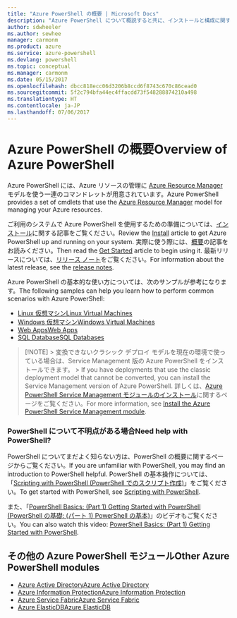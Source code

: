 ```yaml
---
title: "Azure PowerShell の概要 | Microsoft Docs"
description: "Azure PowerShell について概説すると共に、インストールと構成に関するページへのリンクを紹介します。"
author: sdwheeler
ms.author: sewhee
manager: carmonm
ms.product: azure
ms.service: azure-powershell
ms.devlang: powershell
ms.topic: conceptual
ms.manager: carmonm
ms.date: 05/15/2017
ms.openlocfilehash: dbcc818ecc06d3206b8ccd6f8743c670c86cead0
ms.sourcegitcommit: 5f2c794bfa44ec4ffacdd73f548288874210a498
ms.translationtype: HT
ms.contentlocale: ja-JP
ms.lasthandoff: 07/06/2017
---
```

# <span data-ttu-id="cd490-103">Azure PowerShell の概要</span><span class="sxs-lookup"><span data-stu-id="cd490-103">Overview of Azure PowerShell</span></span>
<a id="overview-of-azure-powershell" class="xliff"></a>

<span data-ttu-id="cd490-104">Azure PowerShell には、Azure リソースの管理に [Azure Resource Manager](/azure/azure-resource-manager/resource-group-overview) モデルを使う一連のコマンドレットが用意されています。</span><span class="sxs-lookup"><span data-stu-id="cd490-104">Azure PowerShell provides a set of cmdlets that use the [Azure Resource Manager](/azure/azure-resource-manager/resource-group-overview) model for managing your Azure resources.</span></span>

<span data-ttu-id="cd490-105">ご利用のシステムで Azure PowerShell を使用するための準備については、[インストール](install-azurerm-ps.md)に関する記事をご覧ください。</span><span class="sxs-lookup"><span data-stu-id="cd490-105">Review the [Install](install-azurerm-ps.md) article to get Azure PowerShell up and running on your system.</span></span> <span data-ttu-id="cd490-106">実際に使う際には、[概要](get-started-azureps.md)の記事をお読みください。</span><span class="sxs-lookup"><span data-stu-id="cd490-106">Then read the [Get Started](get-started-azureps.md) article to begin using it.</span></span> <span data-ttu-id="cd490-107">最新リリースについては、[リリース ノート](release-notes-azureps.md)をご覧ください。</span><span class="sxs-lookup"><span data-stu-id="cd490-107">For information about the latest release, see the [release notes](release-notes-azureps.md).</span></span>

<span data-ttu-id="cd490-108">Azure PowerShell の基本的な使い方については、次のサンプルが参考になります。</span><span class="sxs-lookup"><span data-stu-id="cd490-108">The following samples can help you learn how to perform common scenarios with Azure PowerShell:</span></span>

* [<span data-ttu-id="cd490-109">Linux 仮想マシン</span><span class="sxs-lookup"><span data-stu-id="cd490-109">Linux Virtual Machines</span></span>](/azure/virtual-machines/virtual-machines-linux-powershell-samples?toc=/powershell/azure/toc.json)
* [<span data-ttu-id="cd490-110">Windows 仮想マシン</span><span class="sxs-lookup"><span data-stu-id="cd490-110">Windows Virtual Machines</span></span>](/azure/virtual-machines/virtual-machines-windows-powershell-samples?toc=/powershell/azure/toc.json)
* [<span data-ttu-id="cd490-111">Web Apps</span><span class="sxs-lookup"><span data-stu-id="cd490-111">Web Apps</span></span>](/azure/app-service-web/app-service-powershell-samples?toc=/powershell/azure/toc.json)
* [<span data-ttu-id="cd490-112">SQL Database</span><span class="sxs-lookup"><span data-stu-id="cd490-112">SQL Databases</span></span>](/azure/sql-database/sql-database-powershell-samples?toc=/powershell/azure/toc.json)


> [!NOTE]<span data-ttu-id="cd490-113"> > 変換できないクラシック デプロイ モデルを現在の環境で使っている場合は、Service Management 版の Azure PowerShell をインストールできます。</span><span class="sxs-lookup"><span data-stu-id="cd490-113"> > If you have deployments that use the classic deployment model that cannot be converted, you can install the Service Management version of Azure PowerShell.</span></span> <span data-ttu-id="cd490-114">詳しくは、[Azure PowerShell Service Management モジュールのインストール](/powershell/azure/servicemanagement/install-azure-ps)に関するページをご覧ください。</span><span class="sxs-lookup"><span data-stu-id="cd490-114">For more information, see [Install the Azure PowerShell Service Management module](/powershell/azure/servicemanagement/install-azure-ps).</span></span>


### <span data-ttu-id="cd490-115">PowerShell について不明点がある場合</span><span class="sxs-lookup"><span data-stu-id="cd490-115">Need help with PowerShell?</span></span>
<a id="need-help-with-powershell" class="xliff"></a>

<span data-ttu-id="cd490-116">PowerShell についてまだよく知らない方は、PowerShell の概要に関するページからご覧ください。</span><span class="sxs-lookup"><span data-stu-id="cd490-116">If you are unfamiliar with PowerShell, you may find an introduction to PowerShell helpful.</span></span> <span data-ttu-id="cd490-117">PowerShell の基本操作については、「[Scripting with PowerShell (PowerShell でのスクリプト作成)](https://technet.microsoft.com/library/bb978526.aspx)」をご覧ください。</span><span class="sxs-lookup"><span data-stu-id="cd490-117">To get started with PowerShell, see [Scripting with PowerShell](https://technet.microsoft.com/library/bb978526.aspx).</span></span>

<span data-ttu-id="cd490-118">また、「[PowerShell Basics: (Part 1) Getting Started with PowerShell (PowerShell の基礎: (パート 1) PowerShell の基本)](https://channel9.msdn.com/Blogs/Taste-of-Premier/PowerShellBasicsPart1)」のビデオもご覧ください。</span><span class="sxs-lookup"><span data-stu-id="cd490-118">You can also watch this video: [PowerShell Basics: (Part 1) Getting Started with PowerShell](https://channel9.msdn.com/Blogs/Taste-of-Premier/PowerShellBasicsPart1).</span></span>

## <span data-ttu-id="cd490-119">その他の Azure PowerShell モジュール</span><span class="sxs-lookup"><span data-stu-id="cd490-119">Other Azure PowerShell modules</span></span>
<a id="other-azure-powershell-modules" class="xliff"></a>

* [<span data-ttu-id="cd490-120">Azure Active Directory</span><span class="sxs-lookup"><span data-stu-id="cd490-120">Azure Active Directory</span></span>](/powershell/azure/active-directory/)
* [<span data-ttu-id="cd490-121">Azure Information Protection</span><span class="sxs-lookup"><span data-stu-id="cd490-121">Azure Information Protection</span></span>](/powershell/azure/aip/)
* [<span data-ttu-id="cd490-122">Azure Service Fabric</span><span class="sxs-lookup"><span data-stu-id="cd490-122">Azure Service Fabric</span></span>](/powershell/azure/oservice-fabric/)
* [<span data-ttu-id="cd490-123">Azure ElasticDB</span><span class="sxs-lookup"><span data-stu-id="cd490-123">Azure ElasticDB</span></span>](/powershell/azure/elasticdbjobs/)
